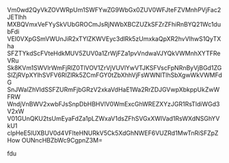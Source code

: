 Vm0wd2QyVkZOVWRpUm1SWFYwZG9WbGx0ZUV0WFJteFZVMnhPVjFac2JETlhh
MXBQVmxVeFYySkVUbGROCmJsRjNWbXBCZUZkSFZrZFhiRnBYQ21Wc1dubFdi
VEI0VXpGSmVWUnJiR2xTYlZKWVEyc3dlRk5zUmxkaQpXR2hvVlhwS1QyTXha
SFZTYkdScFVteHdkMUV5ZUV0a1ZrWjFZa1pvVndwaVJYQkVWMnhXYTFReVRu
Sk8KVm1SWVlrWmFjRlZ0TlVOV1ZrVjVUVlYwVTJKSFVscFpNRnByVjBGd1ZG
SlZjRVpXYlhSVFV6RlZlRk5ZCmFGY0tZbXhhVjFsWWNITlhSbXgwWkVWMFdG
SnJWalZhVldSSFZURmFjbGRzV2xkaVdHaE1Wa2RrZDJGVwpXbkppUkZwWFRW
WndjVnBWV2xwbFJsSnpDbHBHVlV0WmExcGhWREZXYzJGR1RsTldiWGd3V2xW
V01GUnQKU2tsUmEyaFdZa1pLZWxaV1dsZFhSVGxXWlVad1RsWXdNSGhYVkU1
clpHeE5lUXBUV0d4VFlteHNURkV5Ck5XdGhNWEF6VUZRd1MwTnRiSFZpZHow
OUNncHBZbWc9CgpnZ3M=

fdu